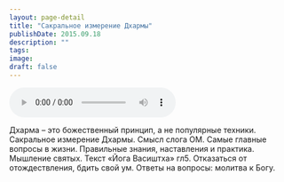 ```yaml
---
layout: page-detail
title: "Сакральное измерение Дхармы"
publishDate: 2015.09.18
description: ""
tags:
image:
draft: false
---
```


<audio title="2015.09.18 - Сакральное измерение Дхармы.mp3" src="/upload/iblock/157/15798e1a182d4b107882c06211f54f0a.mp3" controls=""></audio>

 Дхарма – это божественный принцип, а не популярные техники. Сакральное измерение Дхармы. Смысл слога ОМ. Самые главные вопросы в жизни. Правильные знания, наставления и практика. Мышление святых. Текст «Йога Васиштха» гл5\. Отказаться от отождествления, бдить свой ум. Ответы на вопросы: молитва к Богу. 

  
